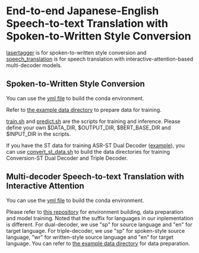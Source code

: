 # End-to-end Japanese-English Speech-to-text Translation with Spoken-to-Written Style Conversion

[lasertagger](lasertagger) is for spoken-to-written style conversion and [speech_translation](speech_translation) is for speech translation with interactive-attention-based multi-decoder models.

## Spoken-to-Written Style Conversion

You can use the [yml file](lasertagger/exp/lasertagger.yml) to build the conda environment.

Refer to [the example data directory](lasertagger/data_conv) to prepare data for training.

[train.sh](lasertagger/exp/train.sh) and [predict.sh](lasertagger/exp/predict.sh) are the scripts for training and inference.
Please define your own $DATA_DIR, $OUTPUT_DIR, $BERT_BASE_DIR and $INPUT_DIR in the scripts.

If you have the ST data for training ASR-ST Dual Decoder ([example](speech-translation/data_st/dual_sp)), you can use [convert_st_data.sh](lasertagger/exp/convert_st_data.sh) to build the data directories for training Conversion-ST Dual Decoder and Triple Decoder.

## Multi-decoder Speech-to-text Translation with Interactive Attention

You can use the [yml file](speech-translation/joint_asr_st.yml) to build the conda environment.

Please refer to [this repository](https://github.com/formiel/speech-translation) for environment building, data preparation and model training.
Noted that the suffix for languages in our inplementation is different. For dual-decoder, we use "sp" for source language and "en" for target language. For triple-decoder, we use "sp" for spoken-style source language, "wr" for written-style source language and "en" for target language. 
You can refer to [the example data directory](speech-translation/data_st) for data preparation.
